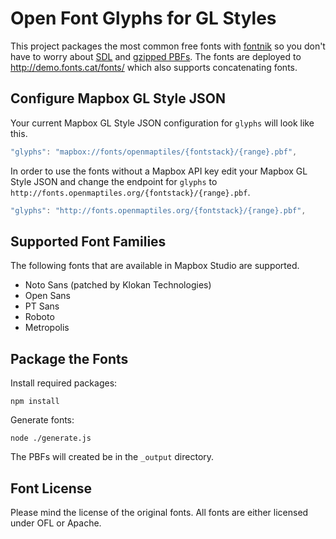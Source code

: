 # Open Font Glyphs for GL Styles

This project packages the most common free fonts with
[fontnik](https://github.com/mapbox/fontnik) so you don't have to
worry about [SDL](https://www.mapbox.com/blog/text-signed-distance-fields/)
and [gzipped PBFs](https://github.com/mapbox/mapbox-gl-js/issues/830).
The fonts are deployed to http://demo.fonts.cat/fonts/ which also supports concatenating fonts.

## Configure Mapbox GL Style JSON

Your current Mapbox GL Style JSON configuration for `glyphs` will look like this.

```javascript
"glyphs": "mapbox://fonts/openmaptiles/{fontstack}/{range}.pbf",
```

In order to use the fonts without a Mapbox API key edit your Mapbox GL Style JSON and change the endpoint for `glyphs` to `http://fonts.openmaptiles.org/{fontstack}/{range}.pbf`.

```javascript
"glyphs": "http://fonts.openmaptiles.org/{fontstack}/{range}.pbf",
```

## Supported Font Families

The following fonts that are available in Mapbox Studio are supported.

* Noto Sans (patched by Klokan Technologies)
* Open Sans
* PT Sans
* Roboto
* Metropolis

## Package the Fonts

Install required packages:

```
npm install
```

Generate fonts:

```
node ./generate.js
```
The PBFs will created be in the `_output` directory.

## Font License

Please mind the license of the original fonts.
All fonts are either licensed under OFL or Apache.
